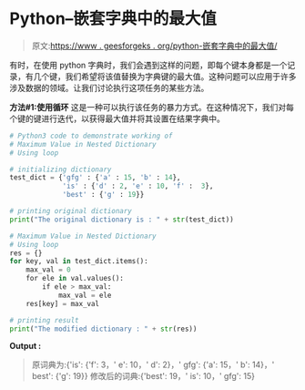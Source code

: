 # Python–嵌套字典中的最大值

> 原文:[https://www . geesforgeks . org/python-嵌套字典中的最大值/](https://www.geeksforgeeks.org/python-maximum-value-in-nested-dictionary/)

有时，在使用 python 字典时，我们会遇到这样的问题，即每个键本身都是一个记录，有几个键，我们希望将该值替换为字典键的最大值。这种问题可以应用于许多涉及数据的领域。让我们讨论执行这项任务的某些方法。

**方法#1:使用循环**
这是一种可以执行该任务的暴力方式。在这种情况下，我们对每个键的键进行迭代，以获得最大值并将其设置在结果字典中。

```py
# Python3 code to demonstrate working of 
# Maximum Value in Nested Dictionary
# Using loop

# initializing dictionary
test_dict = {'gfg' : {'a' : 15, 'b' : 14},
             'is' : {'d' : 2, 'e' : 10, 'f' :  3},
             'best' : {'g' : 19}}

# printing original dictionary
print("The original dictionary is : " + str(test_dict))

# Maximum Value in Nested Dictionary
# Using loop
res = {}
for key, val in test_dict.items():
    max_val = 0
    for ele in val.values():
        if ele > max_val:
            max_val = ele
    res[key] = max_val

# printing result 
print("The modified dictionary : " + str(res)) 
```

**Output :**

> 原词典为:{'is': {'f': 3，' e': 10，' d': 2}，' gfg': {'a': 15，' b': 14}，' best': {'g': 19}}
> 修改后的词典:{'best': 19，' is': 10，' gfg': 15}